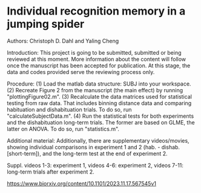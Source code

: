 # Individual recognition memory in a jumping spider

Authors: Christoph D. Dahl and Yaling Cheng

Introduction: This project is going to be submitted, submitted or being reviewed at this moment. More information about the content will follow once the manuscript has been accepted for publication. At this stage, the data and codes provided serve the reviewing process only.

Procedure: (1) Load the matlab data structure: SUBJ into your workspace. (2) Recreate Figure 2 from the manuscript (the main effect) by running "plottingFigure02.m". (3) Recalculate the data matrices used for statistical testing from raw data. That includes binning distance data and comparing habituation and dishabituation trials. To do so, run "calculateSubjectData.m". (4) Run the statistical tests for both experiments and the dishabituation long-term trials. The former are based on GLME, the latter on ANOVA. To do so, run "statistics.m".

Additional material: Additionally, there are supplementary videos/movies, showing individual comparisons in experiment 1 and 2 (hab. - dishab. [short-term]), and the long-term test at the end of experiment 2.

Suppl. videos 1-3: experiment 1, videos 4-6: experiment 2, videos 7-11: long-term trials after experiment 2.

https://www.biorxiv.org/content/10.1101/2023.11.17.567545v1
